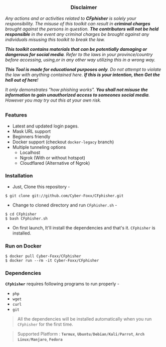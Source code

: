 <!-- CFphisher -->



##

<h3><p align="center">Disclaimer</p></h3>

<i>Any actions and or activities related to <b>CFphisher</b> is solely your responsibility. The misuse of this toolkit can result in <b>criminal charges</b> brought against the persons in question. <b>The contributors will not be held responsible</b> in the event any criminal charges be brought against any individuals misusing this toolkit to break the law.

<b>This toolkit contains materials that can be potentially damaging or dangerous for social media</b>. Refer to the laws in your province/country before accessing, using,or in any other way utilizing this in a wrong way.

<b>This Tool is made for educational purposes only</b>. Do not attempt to violate the law with anything contained here. <b>If this is your intention, then Get the hell out of here</b>!

It only demonstrates "how phishing works". <b>You shall not misuse the information to gain unauthorized access to someones social media</b>. However you may try out this at your own risk.</i>

##

### Features

- Latest and updated login pages.
- Mask URL support 
- Beginners friendly
- Docker support (checkout `docker-legacy` branch)
- Multiple tunneling options
  - Localhost
  - Ngrok (With or without hotspot)
  - Cloudflared (Alternative of Ngrok)


### Installation

- Just, Clone this repository -
```
$ git clone git://github.com/Cyber-Foxx/CFphisher.git
```

- Change to cloned directory and run `CFphisher.sh` -
```
$ cd CFphisher
$ bash CFphisher.sh
```

- On first launch, It'll install the dependencies and that's it. `CFphisher` is installed.

### Run on Docker
```
$ docker pull Cyber-Foxx/CFphisher
$ docker run --rm -it Cyber-Foxx/CFphisher
```

### Dependencies

**`CFphisher`** requires following programs to run properly - 
- `php`
- `wget`
- `curl`
- `git`

> All the dependencies will be installed automatically when you run `CFphisher` for the first time.

> Supported Platform : **`Termux`**, **`Ubuntu/Debian/Kali/Parrot`**, **`Arch Linux/Manjaro`**, **`Fedora`**

##


